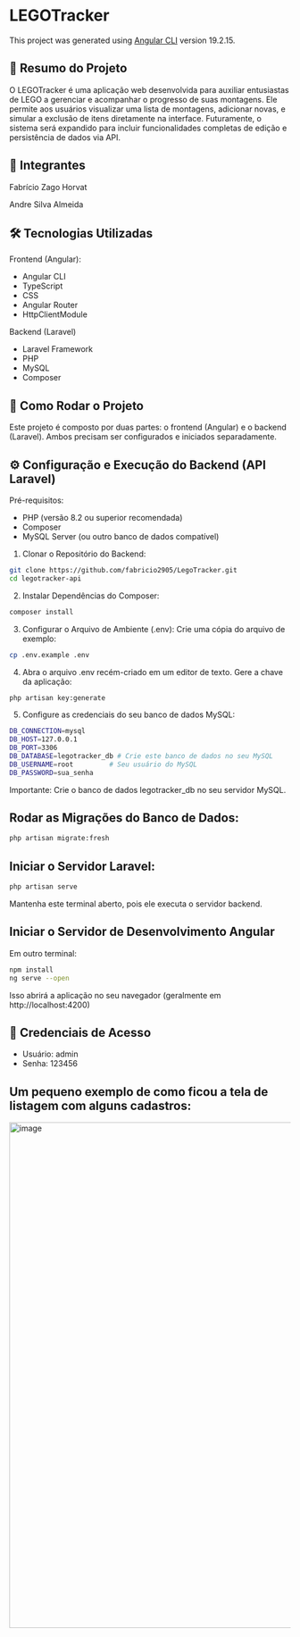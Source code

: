 # LEGOTracker

This project was generated using [Angular CLI](https://github.com/angular/angular-cli) version 19.2.15.

## 📝 Resumo do Projeto
O LEGOTracker é uma aplicação web desenvolvida para auxiliar entusiastas de LEGO a gerenciar e acompanhar o progresso de suas montagens. Ele permite aos usuários visualizar uma lista de montagens, adicionar novas, e simular a exclusão de itens diretamente na interface. Futuramente, o sistema será expandido para incluir funcionalidades completas de edição e persistência de dados via API.

## 👥 Integrantes
Fabrício Zago Horvat

Andre Silva Almeida


## 🛠️ Tecnologias Utilizadas
Frontend (Angular):
- Angular CLI
- TypeScript
- CSS
- Angular Router
- HttpClientModule

Backend (Laravel)
- Laravel Framework
- PHP
- MySQL
- Composer


## 🚀 Como Rodar o Projeto
Este projeto é composto por duas partes: o frontend (Angular) e o backend (Laravel). Ambos precisam ser configurados e iniciados separadamente.

## ⚙️ Configuração e Execução do Backend (API Laravel)
Pré-requisitos:
- PHP (versão 8.2 ou superior recomendada)
- Composer
- MySQL Server (ou outro banco de dados compatível)

1. Clonar o Repositório do Backend:
```bash
git clone https://github.com/fabricio2905/LegoTracker.git
cd legotracker-api
```
2. Instalar Dependências do Composer:
```bash
composer install
```
3. Configurar o Arquivo de Ambiente (.env):
Crie uma cópia do arquivo de exemplo:
```bash
cp .env.example .env
```
4. Abra o arquivo .env recém-criado em um editor de texto.
Gere a chave da aplicação:
```bash
php artisan key:generate
```
5. Configure as credenciais do seu banco de dados MySQL:
```bash
DB_CONNECTION=mysql
DB_HOST=127.0.0.1
DB_PORT=3306
DB_DATABASE=legotracker_db # Crie este banco de dados no seu MySQL
DB_USERNAME=root         # Seu usuário do MySQL
DB_PASSWORD=sua_senha  
```

Importante: Crie o banco de dados legotracker_db no seu servidor MySQL.

## Rodar as Migrações do Banco de Dados:
```bash
php artisan migrate:fresh 
```


## Iniciar o Servidor Laravel:
```bash
php artisan serve
```
Mantenha este terminal aberto, pois ele executa o servidor backend.

## Iniciar o Servidor de Desenvolvimento Angular
Em outro terminal:
```bash
npm install
ng serve --open
```
Isso abrirá a aplicação no seu navegador (geralmente em http://localhost:4200)

## 🔑 Credenciais de Acesso
- Usuário: admin
- Senha: 123456


## Um pequeno exemplo de como ficou a tela de listagem com alguns cadastros:
<img width="1917" height="906" alt="image" src="https://github.com/user-attachments/assets/55b21b5b-5996-425d-9af8-dad23dcd086b" />
